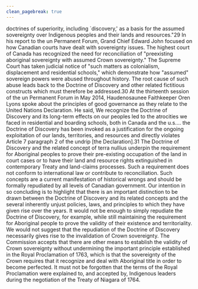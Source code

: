 ```yaml
---
clean_pagebreak: true
---
```


doctrines of superiority, including `discovery,' as a basis for the assumed sovereignty over Indigenous peoples and their lands and resources."29
In his report to the un Permanent Forum, Grand Chief Edward John focused on how Canadian courts have dealt with sovereignty issues.
The highest court of Canada has recognized the need for reconciliation of "preexisting aboriginal sovereignty with assumed Crown sovereignty." The Supreme Court has taken judicial notice of "such matters as colonialism, displacement and residential schools," which demonstrate how "assumed" sovereign powers were abused throughout history. The root cause of such abuse leads back to the Doctrine of Discovery and other related fictitious constructs which must therefore be addressed.30
At the thirteenth session of the un Permanent Forum in May 2014, Haudenosaunee Faithkeeper Oren Lyons spoke about the principles of good governance as they relate to the United Nations Declaration. He said,
We recognize the Doctrine of Discovery and its long-term effects on our peoples led to the atrocities we faced in residential and boarding schools, both in Canada and the u.s.... the Doctrine of Discovery has been invoked as a justification for the ongoing exploitation of our lands, territories, and resources and directly violates Article 7 paragraph 2 of the undrip [the Declaration].31
The Doctrine of Discovery and the related concept of terra nullius underpin the requirement for Aboriginal peoples to prove their pre-existing occupation of the land in court cases or to have their land and resource rights extinguished in contemporary Treaty and land-claims processes. Such a requirement does not conform to international law or contribute to reconciliation. Such concepts are a current manifestation of historical wrongs and should be formally repudiated by all levels of Canadian government.
Our intention in so concluding is to highlight that there is an important distinction to be drawn between the Doctrine of Discovery and its related concepts and the several inherently unjust policies, laws, and principles to which they have given rise over the years. It would not be enough to simply repudiate the Doctrine of Discovery, for example, while still maintaining the requirement for Aboriginal people to prove the validity of their existence and territoriality. We would not suggest that the repudiation of the Doctrine of Discovery necessarily gives rise to the invalidation of Crown sovereignty. The Commission accepts that there are other means to establish the validity of Crown sovereignty without undermining the important principle established in the Royal Proclamation of 1763, which is that the sovereignty of the Crown requires that it recognize and deal with Aboriginal title in order to become perfected. It must not be forgotten that the terms of the Royal Proclamation were explained to, and accepted by, Indigenous leaders during the negotiation of the Treaty of Niagara of 1764.
